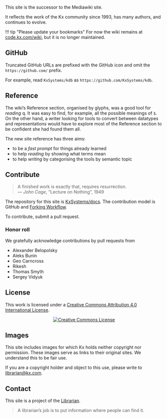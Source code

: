 This site is the successor to the Mediawiki site. 

It reflects the work of the Kx community since 1993, has many authors, 
and continues to evolve.  

!!! tip "Please update your bookmarks" 
    For now the wiki remains at [code.kx.com/wiki](http://code.kx.com/wiki), but it is no longer maintained.


## <i class="fa fa-github"></i> GitHub

Truncated GitHub URLs are prefixed with the GitHub icon <i class="fa fa-github"></i> and omit the `https://github.com/` prefix. 

For example, read <i class="fa fa-github"></i> `KxSystems/kdb` as `https://github.com/KxSystems/kdb`.


## <i class="fa fa-life-ring"></i> Reference

The wiki’s Reference section, organised by glyphs, was a good tool for _reading_ q. It was easy to find, for example, all the possible meanings of `$`. On the other hand, a writer looking for tools to convert between datatypes and representations would have to explore most of the Reference section to be confident she had found them all. 

The new site reference has three aims:

- to be a _fast prompt_ for things already learned 
- to help _reading_ by showing what terms mean
- to help _writing_ by categorising the tools by semantic topic 


## <i class="fa fa-handshake-o"></i> Contribute

> A finished work is exactly that, requires resurrection.  
— _John Cage_, “Lecture on Nothing”, 1949

The repository for this site is <i class="fa fa-github"></i> [KxSystems/docs](https://github.com/KxSystems/docs). 
The contribution model is GitHub and [Forking Workflow](https://www.atlassian.com/git/tutorials/comparing-workflows#forking-workflow). 

To contribute, submit a pull request. 

### Honor roll

We gratefully acknowledge contributions by pull requests from

-   Alexander Belopolsky
-   Aleks Bunin
-   Geo Carncross
-   Rikesh
-   Thomas Smyth
-   Sergey Vidyuk


## <i class="fa fa-balance-scale"></i> License 
This work is licensed under a <a rel="license" href="http://creativecommons.org/licenses/by/4.0/">Creative Commons Attribution 4.0 International License</a>.

<div style="text-align: center;"><a rel="license" href="http://creativecommons.org/licenses/by/4.0/"><img alt="Creative Commons License" style="border-width:0" src="https://i.creativecommons.org/l/by/4.0/88x31.png" /></a></div>


## <i class="fa fa-picture-o"></i> Images

This site includes images for which Kx holds neither copyright nor permission. 
These images serve as links to their original sites. 
We understand this to be fair use. 

If you are a copyright holder and object to this use, please write to librarian@kx.com. 


## <i class="fa fa-envelope-o"></i> Contact

This site is a project of the [Librarian](mailto:librarian@kx.com).

> A librarian’s job is to put information where people can find it. 

